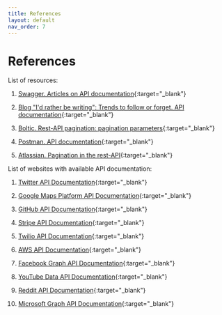 ```yaml
---
title: References
layout: default
nav_order: 7
---
```


# References

List of resources:

1. [Swagger. Articles on API documentation](https://swagger.io/resources/articles/){:target="_blank"}

2. [Blog "I'd rather be writing": Trends to follow or forget. API documentation](https://idratherbewriting.com/trends/trends-to-follow-or-forget-api-documentation.html#what-is-api-documentation){:target="_blank"}

3. [Boltic. Rest-API pagination: pagination parameters](https://www.boltic.io/docs/rest-api-pagination/#pagination-parameters){:target="_blank"}

4. [Postman. API documentation](https://www.postman.com/api-platform/api-documentation/){:target="_blank"}

5. [Atlassian. Pagination in the rest-API](https://developer.atlassian.com/server/confluence/pagination-in-the-rest-api/#get-the-next-page-of-results){:target="_blank"}

List of websites with available API documentation: 

1. [Twitter API Documentation](https://developer.twitter.com/en/docs){:target="_blank"}

2. [Google Maps Platform API Documentation](https://developers.google.com/maps/documentation){:target="_blank"}

3. [GitHub API Documentation](https://docs.github.com/en/rest){:target="_blank"}

4. [Stripe API Documentation](https://stripe.com/docs/api){:target="_blank"}

5. [Twilio API Documentation](https://www.twilio.com/docs/usage/api){:target="_blank"} 

6. [AWS API Documentation](https://docs.aws.amazon.com/index.html){:target="_blank"}

7. [Facebook Graph API Documentation](https://developers.facebook.com/docs/graph-api){:target="_blank"}

8. [YouTube Data API Documentation](https://developers.google.com/youtube/v3){:target="_blank"}

9. [Reddit API Documentation](https://www.reddit.com/dev/api/){:target="_blank"}

10. [Microsoft Graph API Documentation](https://docs.microsoft.com/en-us/graph/){:target="_blank"}
